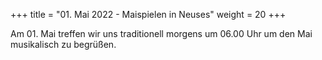 +++
title = "01. Mai 2022 - Maispielen in Neuses"
weight = 20
+++

Am 01. Mai treffen wir uns traditionell morgens um 06.00 Uhr um den Mai musikalisch zu begrüßen.
